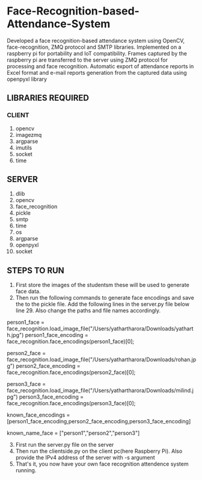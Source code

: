 # Face-Recognition-based-Attendance-System

Developed a face recognition-based attendance system using OpenCV, face-recognition, ZMQ protocol and SMTP libraries.
Implemented on a raspberry pi for portability and IoT compatibility. Frames captured by the raspberry pi are transferred to the server using ZMQ protocol for processing and face recognition.
Automatic export of attendance reports in Excel format and e-mail reports generation from the captured data using openpyxl library

## LIBRARIES REQUIRED

### CLIENT
1. opencv
2. imagezmq
3. argparse
4. imutils
5. socket
6. time

## SERVER
1. dlib
2. opencv
3. face_recognition
4. pickle
5. smtp
6. time
7. os
8. argparse
9. openpyxl
10. socket


## STEPS TO RUN

1. First store the images of the studentsm these will be used to generate face data.
2. Then run the following commands to generate face encodings and save the to the pickle file. Add the following lines in the server.py file below line 29. Also change the paths and file names accordingly.

 person1_face = face_recognition.load_image_file("/Users/yathartharora/Downloads/yatharth.jpg")
 person1_face_encoding = face_recognition.face_encodings(person1_face)[0];

 person2_face  = face_recognition.load_image_file("/Users/yathartharora/Downloads/rohan.jpg")
 person2_face_encoding = face_recognition.face_encodings(person2_face)[0];

 person3_face  = face_recognition.load_image_file("/Users/yathartharora/Downloads/milind.jpg")
 person3_face_encoding = face_recognition.face_encodings(person3_face)[0];


 known_face_encodings = [person1_face_encoding,person2_face_encoding,person3_face_encoding]

 known_name_face = ["person1","person2","person3"]
 

3. First run the server.py file on the server
4. Then run the clientside.py on the client pc(here Raspberry Pi). Also provide the IPv4 address of the server with -s argument
5. That's it, you now have your own face recognition attendence system running. 

